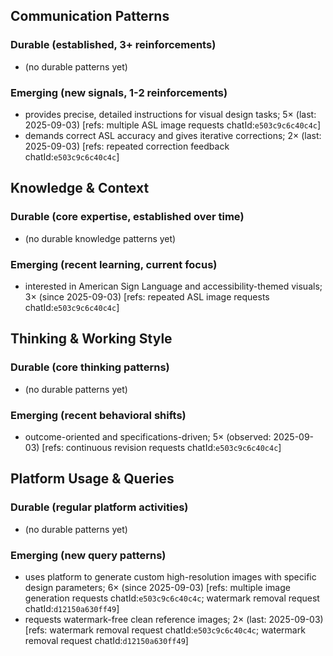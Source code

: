 ## Communication Patterns
### Durable (established, 3+ reinforcements)
- (no durable patterns yet)

### Emerging (new signals, 1-2 reinforcements)
- provides precise, detailed instructions for visual design tasks; 5× (last: 2025-09-03) [refs: multiple ASL image requests chatId:`e503c9c6c40c4c`]
- demands correct ASL accuracy and gives iterative corrections; 2× (last: 2025-09-03) [refs: repeated correction feedback chatId:`e503c9c6c40c4c`]

## Knowledge & Context
### Durable (core expertise, established over time)
- (no durable knowledge patterns yet)

### Emerging (recent learning, current focus)
- interested in American Sign Language and accessibility-themed visuals; 3× (since 2025-09-03) [refs: repeated ASL image requests chatId:`e503c9c6c40c4c`]

## Thinking & Working Style
### Durable (core thinking patterns)
- (no durable patterns yet)

### Emerging (recent behavioral shifts)
- outcome-oriented and specifications-driven; 5× (observed: 2025-09-03) [refs: continuous revision requests chatId:`e503c9c6c40c4c`]

## Platform Usage & Queries
### Durable (regular platform activities)
- (no durable patterns yet)

### Emerging (new query patterns)
- uses platform to generate custom high-resolution images with specific design parameters; 6× (since 2025-09-03) [refs: multiple image generation requests chatId:`e503c9c6c40c4c`; watermark removal request chatId:`d12150a630ff49`]
- requests watermark-free clean reference images; 2× (last: 2025-09-03) [refs: watermark removal request chatId:`e503c9c6c40c4c`; watermark removal request chatId:`d12150a630ff49`]